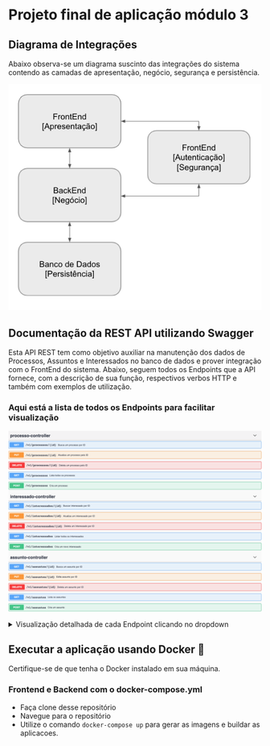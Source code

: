 # Projeto final de aplicação módulo 3



## Diagrama de Integrações

Abaixo observa-se um diagrama suscinto das integrações do sistema contendo as camadas de apresentação, negócio, segurança e persistência.

![image](https://github.com/brunozardo/devinhouse-projeto-final-modulo-3/blob/brunozardo/Images/Diagrama.png)


## Documentação da REST API utilizando Swagger

Esta API REST tem como objetivo auxiliar na manutenção dos dados de Processos, Assuntos e Interessados no banco de dados e prover integração com o FrontEnd do sistema. Abaixo, seguem todos os Endpoints que a API fornece, com a descrição de sua função, respectivos verbos HTTP e também com exemplos de utilização.

### Aqui está a lista de todos os Endpoints para facilitar visualização


![todosOsEndpoints](https://github.com/brunozardo/devinhouse-projeto-final-modulo-3/blob/brunozardo/Images/todosOsEndpoints.png)


<details>
<summary>Visualização detalhada de cada Endpoint clicando no dropdown</summary>
  
### Busca Um Processo Por ID

![image1](https://github.com/brunozardo/devinhouse-projeto-final-modulo-3/blob/brunozardo/Images/1Processo-controller-buscaUmProcessoPorId.png)

### Atualiza um processo pelo ID

![image2](https://github.com/brunozardo/devinhouse-projeto-final-modulo-3/blob/brunozardo/Images/2Processo-controller-atualizaUmProcessoPeloId.png)

### Deleta um Processo pelo ID

![image3](https://github.com/brunozardo/devinhouse-projeto-final-modulo-3/blob/brunozardo/Images/3Processo-controller-deletaUmProcessoPeloId.png)

### Lista Todos os Processos

![image4](https://github.com/brunozardo/devinhouse-projeto-final-modulo-3/blob/brunozardo/Images/4Processo-controller-listaTodosOsProcessos.png)

### Cria um Processo

![image5](https://github.com/brunozardo/devinhouse-projeto-final-modulo-3/blob/brunozardo/Images/5Processo-controller-criaUmProcesso.png)

### Busca um Interessado Pelo ID

![image6](https://github.com/brunozardo/devinhouse-projeto-final-modulo-3/blob/brunozardo/Images/6Interessado-controller-buscarInteressadoPorId.png)

### Atualiza um Interessado Por ID

![image7](https://github.com/brunozardo/devinhouse-projeto-final-modulo-3/blob/brunozardo/Images/7Interessado-controller-atualizaUmInteressadoPorId.png)

### Deleta um Interessado Por ID

![image8](https://github.com/brunozardo/devinhouse-projeto-final-modulo-3/blob/brunozardo/Images/8Interessado-controller-deletaUmInteressadoPorId.png)

### Lista todos os Interessados

![image9](https://github.com/brunozardo/devinhouse-projeto-final-modulo-3/blob/brunozardo/Images/9Interessado-controller-ListaTodosOsInteressados.png)

### Cria um novo Interessado

![image10](https://github.com/brunozardo/devinhouse-projeto-final-modulo-3/blob/brunozardo/Images/10Interessado-controller-criaUmNovoInteressado.png)

### Busca Assunto por ID

![image11](https://github.com/brunozardo/devinhouse-projeto-final-modulo-3/blob/brunozardo/Images/11Assunto-controller-buscaUmAssuntoPorId.png)

### Edita um Assunto por ID

![image12](https://github.com/brunozardo/devinhouse-projeto-final-modulo-3/blob/brunozardo/Images/12Assunto-controller-editaUmAssuntoPorId.png)

### Deleta um Assunto por ID

![image13](https://github.com/brunozardo/devinhouse-projeto-final-modulo-3/blob/brunozardo/Images/13Assunto-controller-deletaUmAssuntoPorId.png)

### Lista os Assuntos

![image14](https://github.com/brunozardo/devinhouse-projeto-final-modulo-3/blob/brunozardo/Images/14Assunto-controller-listaOsAssuntos.png)

### Cria um Assunto

![image15](https://github.com/brunozardo/devinhouse-projeto-final-modulo-3/blob/brunozardo/Images/15Assunto-controller-criaUmAssunto.png)

</details>


## Executar a aplicação usando Docker :whale:

Certifique-se de que tenha o Docker instalado em sua máquina.

### Frontend e Backend com o docker-compose.yml

- Faça clone desse repositório
- Navegue para o repositório
- Utilize o comando ``docker-compose up`` para gerar as imagens e buildar as aplicacoes.


